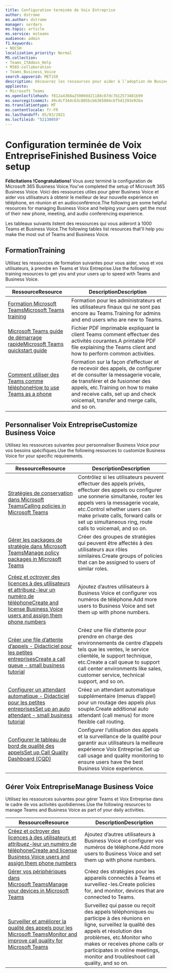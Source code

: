 ```yaml
---
title: Configuration terminée de Voix Entreprise
author: dstrome
ms.author: dstrome
manager: serdars
ms.topic: article
ms.service: msteams
audience: admin
f1.keywords:
- NOCSH
localization_priority: Normal
MS.collection:
- Teams_ITAdmin_Help
- M365-collaboration
- Teams_Business_Voice
search.appverid: MET150
description: Découvrez les ressources pour aider à l’adoption de Business Voice une fois l’installation terminée.
appliesto:
- Microsoft Teams
ms.openlocfilehash: f812a4368a259069d21188c87dc7b12573481b99
ms.sourcegitcommit: 49cdcf344c63c805bcb6365804c6f5d1393e926a
ms.translationtype: MT
ms.contentlocale: fr-FR
ms.lasthandoff: 05/03/2021
ms.locfileid: "52130059"
---
```

# <a name="finished-business-voice-setup"></a><span data-ttu-id="31b2b-103">Configuration terminée de Voix Entreprise</span><span class="sxs-lookup"><span data-stu-id="31b2b-103">Finished Business Voice setup</span></span>

<span data-ttu-id="31b2b-104">**Félicitations !**</span><span class="sxs-lookup"><span data-stu-id="31b2b-104">**Congratulations!**</span></span> <span data-ttu-id="31b2b-105">Vous avez terminé la configuration de Microsoft 365 Business Voice.</span><span class="sxs-lookup"><span data-stu-id="31b2b-105">You've completed the setup of Microsoft 365 Business Voice.</span></span> <span data-ttu-id="31b2b-106">Voici des ressources utiles pour gérer Business Voice et aider vos utilisateurs à obtenir le meilleur de leur nouvelle expérience en téléphone, en réunion et en audioconférence.</span><span class="sxs-lookup"><span data-stu-id="31b2b-106">The following are some helpful resources for managing Business Voice and helping your users get the most of their new phone, meeting, and audio conferencing experience.</span></span>

<span data-ttu-id="31b2b-107">Les tableaux suivants listent des ressources qui vous aideront à 1000 Teams et Business Voice.</span><span class="sxs-lookup"><span data-stu-id="31b2b-107">The following tables list resources that'll help you make the most out of Teams and Business Voice.</span></span>

## <a name="training"></a><span data-ttu-id="31b2b-108">Formation</span><span class="sxs-lookup"><span data-stu-id="31b2b-108">Training</span></span>

<span data-ttu-id="31b2b-109">Utilisez les ressources de formation suivantes pour vous aider, vous et vos utilisateurs, à prendre en Teams et Voix Entreprise.</span><span class="sxs-lookup"><span data-stu-id="31b2b-109">Use the following training resources to get you and your users up to speed with Teams and Business Voice.</span></span>

|<span data-ttu-id="31b2b-110">Ressource</span><span class="sxs-lookup"><span data-stu-id="31b2b-110">Resource</span></span>  |<span data-ttu-id="31b2b-111">Description</span><span class="sxs-lookup"><span data-stu-id="31b2b-111">Description</span></span>  |
|---------|---------|
| [<span data-ttu-id="31b2b-112">Formation Microsoft Teams</span><span class="sxs-lookup"><span data-stu-id="31b2b-112">Microsoft Teams training</span></span>](../training-microsoft-teams-landing-page.md)    | <span data-ttu-id="31b2b-113">Formation pour les administrateurs et les utilisateurs finaux qui ne sont pas encore au Teams.</span><span class="sxs-lookup"><span data-stu-id="31b2b-113">Training for admins and end users who are new to Teams.</span></span>        |
| [<span data-ttu-id="31b2b-114">Microsoft Teams guide de démarrage rapide</span><span class="sxs-lookup"><span data-stu-id="31b2b-114">Microsoft Teams quickstart guide</span></span>](https://download.microsoft.com/download/D/9/F/D9FE8B9E-22F5-47BF-A1AB-09539C41FCD0/Teams%20QS.pdf)    | <span data-ttu-id="31b2b-115">Fichier PDF imprimable expliquant le client Teams comment effectuer des activités courantes.</span><span class="sxs-lookup"><span data-stu-id="31b2b-115">A printable PDF file explaining the Teams client and how to perform common activities.</span></span>        |
| [<span data-ttu-id="31b2b-116">Comment utiliser des Teams comme téléphone</span><span class="sxs-lookup"><span data-stu-id="31b2b-116">How to use Teams as a phone</span></span>](https://support.microsoft.com/office/meetings-and-calls-d92432d5-dd0f-4d17-8f69-06096b6b48a8?ad=US#ID0EAABAAA=Calls)    | <span data-ttu-id="31b2b-117">Formation sur la façon d’effectuer et de recevoir des appels, de configurer et de consulter la messagerie vocale, de transférer et de fusionner des appels, etc.</span><span class="sxs-lookup"><span data-stu-id="31b2b-117">Training on how to make and receive calls, set up and check voicemail, transfer and merge calls, and so on.</span></span>        |

## <a name="customize-business-voice"></a><span data-ttu-id="31b2b-118">Personnaliser Voix Entreprise</span><span class="sxs-lookup"><span data-stu-id="31b2b-118">Customize Business Voice</span></span>

<span data-ttu-id="31b2b-119">Utilisez les ressources suivantes pour personnaliser Business Voice pour vos besoins spécifiques.</span><span class="sxs-lookup"><span data-stu-id="31b2b-119">Use the following resources to customize Business Voice for your specific requirements.</span></span>

| <span data-ttu-id="31b2b-120">Ressource</span><span class="sxs-lookup"><span data-stu-id="31b2b-120">Resource</span></span> | <span data-ttu-id="31b2b-121">Description</span><span class="sxs-lookup"><span data-stu-id="31b2b-121">Description</span></span>  |
|---------|---------|
| [<span data-ttu-id="31b2b-122">Stratégies de conservation dans Microsoft Teams</span><span class="sxs-lookup"><span data-stu-id="31b2b-122">Calling policies in Microsoft Teams</span></span>](set-up-policies.md)    | <span data-ttu-id="31b2b-123">Contrôlez si les utilisateurs peuvent effectuer des appels privés, effectuer des appels ou configurer une sonnerie simultanée, router les appels vers la messagerie vocale, etc.</span><span class="sxs-lookup"><span data-stu-id="31b2b-123">Control whether users can make private calls, forward calls or set up simultaneous ring, route calls to voicemail, and so on.</span></span>        |
| [<span data-ttu-id="31b2b-124">Gérer les packages de stratégie dans Microsoft Teams</span><span class="sxs-lookup"><span data-stu-id="31b2b-124">Manage policy packages in Microsoft Teams</span></span>](policy-packages.md)    | <span data-ttu-id="31b2b-125">Créer des groupes de stratégies qui peuvent être affectés à des utilisateurs aux rôles similaires.</span><span class="sxs-lookup"><span data-stu-id="31b2b-125">Create groups of policies that can be assigned to users of similar roles.</span></span>        |
| [<span data-ttu-id="31b2b-126">Créez et octroyer des licences à des utilisateurs et attribuez-leur un numéro de téléphone</span><span class="sxs-lookup"><span data-stu-id="31b2b-126">Create and license Business Voice users and assign them phone numbers</span></span>](create-users.md)    | <span data-ttu-id="31b2b-127">Ajoutez d’autres utilisateurs à Business Voice et configurer vos numéros de téléphone.</span><span class="sxs-lookup"><span data-stu-id="31b2b-127">Add more users to Business Voice and set them up with phone numbers.</span></span>        |
| [<span data-ttu-id="31b2b-128">Créer une file d’attente d’appels - Didacticiel pour les petites entreprises</span><span class="sxs-lookup"><span data-stu-id="31b2b-128">Create a call queue - small business tutorial</span></span>](create-a-phone-system-call-queue-smb.md)    | <span data-ttu-id="31b2b-129">Créez une file d’attente pour prendre en charge des environnements de centre d’appels tels que les ventes, le service clientèle, le support technique, etc.</span><span class="sxs-lookup"><span data-stu-id="31b2b-129">Create a call queue to support call center environments like sales, customer service, technical support, and so on.</span></span>        |
| [<span data-ttu-id="31b2b-130">Configurer un attendant automatique - Didacticiel pour les petites entreprises</span><span class="sxs-lookup"><span data-stu-id="31b2b-130">Set up an auto attendant - small business tutorial</span></span>](create-a-phone-system-auto-attendant-smb.md)   | <span data-ttu-id="31b2b-131">Créez un attendant automatique supplémentaire (menus d’appel) pour un routage des appels plus souple.</span><span class="sxs-lookup"><span data-stu-id="31b2b-131">Create additional auto attendant (call menus) for more flexible call routing.</span></span>        |
| [<span data-ttu-id="31b2b-132">Configurer le tableau de bord de qualité des appels</span><span class="sxs-lookup"><span data-stu-id="31b2b-132">Set up Call Quality Dashboard (CQD)</span></span>](analytics-dashboard.md)| <span data-ttu-id="31b2b-133">Configurer l’utilisation des appels et la surveillance de la qualité pour garantir aux utilisateurs la meilleure expérience Voix Entreprise.</span><span class="sxs-lookup"><span data-stu-id="31b2b-133">Set up call usage and quality monitoring to ensure users have the best Business Voice experience.</span></span>|

## <a name="manage-business-voice"></a><span data-ttu-id="31b2b-134">Gérer Voix Entreprise</span><span class="sxs-lookup"><span data-stu-id="31b2b-134">Manage Business Voice</span></span>

<span data-ttu-id="31b2b-135">Utilisez les ressources suivantes pour gérer Teams et Voix Entreprise dans le cadre de vos activités quotidiennes.</span><span class="sxs-lookup"><span data-stu-id="31b2b-135">Use the following resources to manage Teams and Business Voice as part of your daily activities.</span></span>

|<span data-ttu-id="31b2b-136">Ressource</span><span class="sxs-lookup"><span data-stu-id="31b2b-136">Resource</span></span>  |<span data-ttu-id="31b2b-137">Description</span><span class="sxs-lookup"><span data-stu-id="31b2b-137">Description</span></span>  |
|---------|---------|
| [<span data-ttu-id="31b2b-138">Créez et octroyer des licences à des utilisateurs et attribuez-leur un numéro de téléphone</span><span class="sxs-lookup"><span data-stu-id="31b2b-138">Create and license Business Voice users and assign them phone numbers</span></span>](create-users.md)    | <span data-ttu-id="31b2b-139">Ajoutez d’autres utilisateurs à Business Voice et configurer vos numéros de téléphone.</span><span class="sxs-lookup"><span data-stu-id="31b2b-139">Add more users to Business Voice and set them up with phone numbers.</span></span>         |
| [<span data-ttu-id="31b2b-140">Gérer vos périphériques dans Microsoft Teams</span><span class="sxs-lookup"><span data-stu-id="31b2b-140">Manage your devices in Microsoft Teams</span></span>](manage-devices.md)    | <span data-ttu-id="31b2b-141">Créez des stratégies pour les appareils connectés à Teams et surveillez-les.</span><span class="sxs-lookup"><span data-stu-id="31b2b-141">Create policies for, and monitor, devices that are connected to Teams.</span></span>        |
| [<span data-ttu-id="31b2b-142">Surveiller et améliorer la qualité des appels pour les Microsoft Teams</span><span class="sxs-lookup"><span data-stu-id="31b2b-142">Monitor and improve call quality for Microsoft Teams</span></span>](monitor-quality.md)    | <span data-ttu-id="31b2b-143">Surveillez qui passe ou reçoit des appels téléphoniques ou participe à des réunions en ligne, surveillez la qualité des appels et résolution des problèmes, etc.</span><span class="sxs-lookup"><span data-stu-id="31b2b-143">Monitor who makes or receives phone calls or participates in online meetings, monitor and troubleshoot call quality, and so on.</span></span>        |
